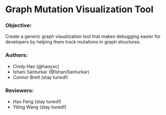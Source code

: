 # Graph Mutation Visualization Tool

### Objective: 
Create a generic graph visualization tool that makes debugging easier for developers by helping them track mutations in graph structures. 

### Authors:
- Cindy Hao (@haoyxc)
- Ishani Santurkar (@IshaniSanturkar)
- Connor Brett (stay tuned!)

### Reviewers: 
- Hao Feng (stay tuned!)
- Yiting Wang (stay tuned!)